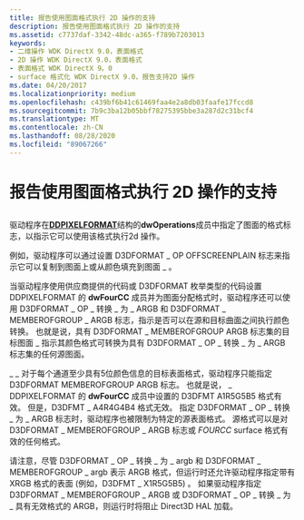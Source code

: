 ```yaml
---
title: 报告使用图面格式执行 2D 操作的支持
description: 报告使用图面格式执行 2D 操作的支持
ms.assetid: c7737daf-3342-48dc-a365-f789b7203013
keywords:
- 二维操作 WDK DirectX 9.0，表面格式
- 2D 操作 WDK DirectX 9.0，表面格式
- 表面格式 WDK DirectX 9。0
- surface 格式化 WDK DirectX 9.0，报告支持2D 操作
ms.date: 04/20/2017
ms.localizationpriority: medium
ms.openlocfilehash: c439bf6b41c61469faa4e2a8db03faafe17fccd8
ms.sourcegitcommit: 7b9c3ba12b05bbf78275395bbe3a287d2c31bcf4
ms.translationtype: MT
ms.contentlocale: zh-CN
ms.lasthandoff: 08/28/2020
ms.locfileid: "89067266"
---
```

# <a name="reporting-support-for-2d-operations-using-surface-formats"></a>报告使用图面格式执行 2D 操作的支持


## <span id="ddk_reporting_support_for_2d_operations_using_surface_formats_gg"></span><span id="DDK_REPORTING_SUPPORT_FOR_2D_OPERATIONS_USING_SURFACE_FORMATS_GG"></span>


驱动程序在[**DDPIXELFORMAT**](/windows-hardware/drivers/ddi/ksmedia/ns-ksmedia-_ddpixelformat)结构的**dwOperations**成员中指定了图面的格式标志，以指示它可以使用该格式执行2d 操作。

例如，驱动程序可以通过设置 D3DFORMAT \_ OP OFFSCREENPLAIN 标志来指示它可以复制到图面上或从颜色填充到图面 \_ 。

当驱动程序使用供应商提供的代码或 D3DFORMAT 枚举类型的代码设置 DDPIXELFORMAT 的 **dwFourCC** 成员并为图面分配格式时，驱动程序还可以使用 D3DFORMAT \_ OP \_ 转换 \_ 为 \_ ARGB 和 D3DFORMAT \_ MEMBEROFGROUP \_ ARGB 标志，指示是否可以在源和目标曲面之间执行颜色转换。 也就是说，具有 D3DFORMAT \_ MEMBEROFGROUP ARGB 标志集的目标图面 \_ 指示其颜色格式可转换为具有 D3DFORMAT \_ OP \_ 转换 \_ 为 \_ ARGB 标志集的任何源图面。

\_ \_ 对于每个通道至少具有5位颜色信息的目标表面格式，驱动程序只能指定 D3DFORMAT MEMBEROFGROUP ARGB 标志。 也就是说， \_ DDPIXELFORMAT 的 **dwFourCC** 成员中设置的 D3DFMT A1R5G5B5 格式有效。 但是，D3DFMT \_ A4R4G4B4 格式无效。 指定 D3DFORMAT \_ OP \_ 转换 \_ 为 \_ ARGB 标志时，驱动程序也被限制为特定的源表面格式。 源格式可以是对 D3DFORMAT \_ MEMBEROFGROUP \_ ARGB 标志或 *FOURCC* surface 格式有效的任何格式。

请注意，尽管 D3DFORMAT \_ OP \_ 转换 \_ 为 \_ argb 和 D3DFORMAT \_ MEMBEROFGROUP \_ argb 表示 ARGB 格式，但运行时还允许驱动程序指定带有 XRGB 格式的表面 (例如，D3DFMT \_ X1R5G5B5) 。 如果驱动程序指定 D3DFORMAT \_ MEMBEROFGROUP \_ ARGB 或 D3DFORMAT \_ OP \_ 转换 \_ 为 \_ 具有无效格式的 ARGB，则运行时将阻止 Direct3D HAL 加载。

 

